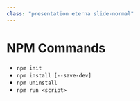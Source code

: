 ```yaml
---
class: "presentation eterna slide-normal"
---
```


# NPM Commands
* `npm init`
* `npm install [--save-dev]`
* `npm uninstall`
* `npm run <script>`